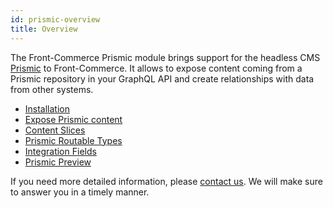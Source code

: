 ```yaml
---
id: prismic-overview
title: Overview
---
```


The Front-Commerce Prismic module brings support for the headless CMS [Prismic](https://prismic.io/) to Front-Commerce. It allows to expose content coming from a Prismic repository in your GraphQL API and create relationships with data from other systems.

- [Installation](/docs/prismic/installation.html)
- [Expose Prismic content](/docs/prismic/expose-content.html)
- [Content Slices](/docs/prismic/content-slices.html)
- [Prismic Routable Types](/docs/prismic/routable-types.html)
- [Integration Fields](/docs/prismic/integration-fields.html)
- [Prismic Preview](/docs/prismic/preview.html)

If you need more detailed information, please <span class="intercom-launcher">[contact us](mailto:support@front-commerce.com)</span>. We will make sure to answer you in a timely manner.
